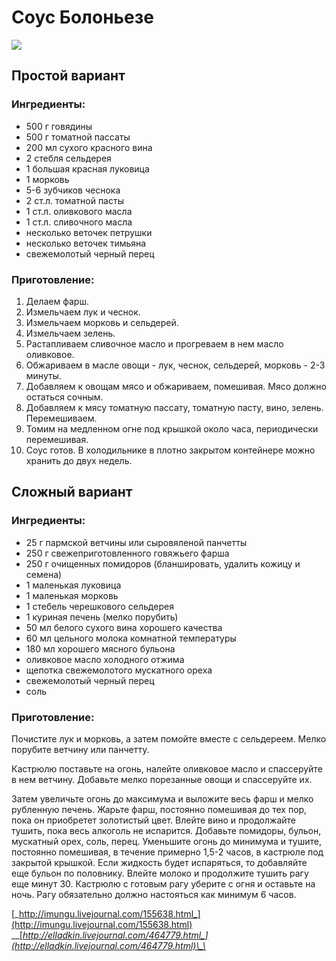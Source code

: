 # Соус Болоньезе

![](https://s-media-cache-ak0.pinimg.com/564x/60/45/48/604548b99e1f1cedac0c551897ceb18f.jpg)

## Простой вариант

### Ингредиенты:

* 500 г говядины
* 500 г томатной пассаты
* 200 мл сухого красного вина
* 2 стебля сельдерея
* 1 большая красная луковица
* 1 морковь
* 5-6 зубчиков чеснока
* 2 ст.л. томатной пасты
* 1 ст.л. оливкового масла
* 1 ст.л. сливочного масла
* несколько веточек петрушки 
* несколько веточек тимьяна
* свежемолотый черный перец

### Приготовление:

1. Делаем фарш.
2. Измельчаем лук и чеснок.
3. Измельчаем морковь и сельдерей.
4. Измельчаем зелень.
5. Растапливаем сливочное масло и прогреваем в нем масло оливковое.
6. Обжариваем в масле овощи - лук, чеснок, сельдерей, морковь - 2-3 минуты.
7. Добавляем к овощам мясо и обжариваем, помешивая. Мясо должно остаться сочным.
8. Добавляем к мясу томатную пассату, томатную пасту, вино, зелень. Перемешиваем.
9. Томим на медленном огне под крышкой около часа, периодически перемешивая.
10. Соус готов. В холодильнике в плотно закрытом контейнере можно хранить до двух недель.

## Сложный вариант

### Ингредиенты:

* 25 г пармской ветчины или сыровяленой панчетты
* 250 г свежеприготовленного говяжьего фарша
* 250 г очищенных помидоров \(бланшировать, удалить кожицу и семена\)
* 1 маленькая луковица
* 1 маленькая морковь
* 1 стебель черешкового сельдерея
* 1 куриная печень \(мелко порубить\)
* 50 мл белого сухого вина хорошего качества
* 60 мл цельного молока комнатной температуры
* 180 мл хорошего мясного бульона
* оливковое масло холодного отжима
* щепотка свежемолотого мускатного ореха
* свежемолотый черный перец
* соль

### Приготовление:

Почистите лук и морковь, а затем помойте вместе с сельдереем. Мелко порубите ветчину или панчетту.

Кастрюлю поставьте на огонь, налейте оливковое масло и спассеруйте в нем ветчину. Добавьте мелко порезанные овощи и спассеруйте их.

Затем увеличьте огонь до максимума и выложите весь фарш и мелко рубленную печень. Жарьте фарш, постоянно помешивая до тех пор, пока он приобретет золотистый цвет. Влейте вино и продолжайте тушить, пока весь алкоголь не испарится. Добавьте помидоры, бульон, мускатный орех, соль, перец. Уменьшите огонь до минимума и тушите, постоянно помешивая, в течение примерно 1,5-2 часов, в кастрюле под закрытой крышкой. Если жидкость будет испаряться, то добавляйте еще бульон по половнику. Влейте молоко и продолжите тушить рагу еще минут 30. Кастрюлю с готовым рагу уберите с огня и оставьте на ночь. Рагу обязательно должно настояться как минимум 6 часов.

[_http://imungu.livejournal.com/155638.html_](http://imungu.livejournal.com/155638.html) __[_http://elladkin.livejournal.com/464779.html_](http://elladkin.livejournal.com/464779.html)\_\_

